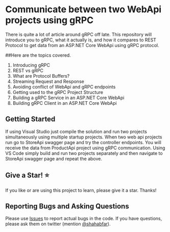 # Communicate between two WebApi projects using gRPC

There is quite a lot of article around gRPC off late. This repository will introduce you to gRPC, what it actually is, and how it compares to REST Protocol to get data from an ASP.NET Core WebApi using gRPC protocol.

##Here are the topics covered.
1. Introducing gRPC
2. REST vs gRPC
3. What are Protocol Buffers?
4. Streaming Request and Response
5. Avoiding conflict of WebApi and gRPC endpoints
6. Getting used to the gRPC Project Structure
7. Building a gRPC Service in an ASP.NET Core WebApi
8. Building gRPC Client in an ASP.NET Core WebApi

## Getting Started
If using Visual Studio just compile the solution and run two projects simultaneously using multiple startup projects. When two web api projects run go to StoreApi swagger page and try the controller endpoints. You will receive the data from ProductApi project using gRPC communication.
Using VS Code simply build and run two projects separately and then navigate to StoreApi swagger page and repeat the above.

## Give a Star! :star:

If you like or are using this project to learn, please give it a star. Thanks!

## Reporting Bugs and Asking Questions

Please use [Issues](https://github.com/shahabfar/gRPCSample/issues) to report actual bugs in the code. If you have questions, please ask them on twitter (mention [@shahabfar](https://twitter.com/shahabfar)).